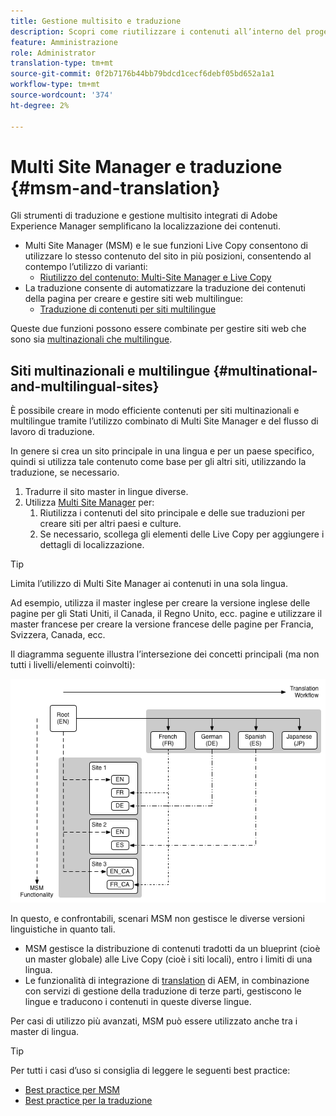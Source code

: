 ```yaml
---
title: Gestione multisito e traduzione
description: Scopri come riutilizzare i contenuti all’interno del progetto e gestire siti web multilingue in AEM.
feature: Amministrazione
role: Administrator
translation-type: tm+mt
source-git-commit: 0f2b7176b44bb79bdcd1cecf6debf05bd652a1a1
workflow-type: tm+mt
source-wordcount: '374'
ht-degree: 2%

---
```



# Multi Site Manager e traduzione {#msm-and-translation}

Gli strumenti di traduzione e gestione multisito integrati di Adobe Experience Manager semplificano la localizzazione dei contenuti.

* Multi Site Manager (MSM) e le sue funzioni Live Copy consentono di utilizzare lo stesso contenuto del sito in più posizioni, consentendo al contempo l’utilizzo di varianti:
   * [Riutilizzo del contenuto: Multi-Site Manager e Live Copy](msm/overview.md)
* La traduzione consente di automatizzare la traduzione dei contenuti della pagina per creare e gestire siti web multilingue:
   * [Traduzione di contenuti per siti multilingue](translation/overview.md)

Queste due funzioni possono essere combinate per gestire siti web che sono sia [multinazionali che multilingue](#multinational-and-multilingual-sites).

## Siti multinazionali e multilingue {#multinational-and-multilingual-sites}

È possibile creare in modo efficiente contenuti per siti multinazionali e multilingue tramite l’utilizzo combinato di Multi Site Manager e del flusso di lavoro di traduzione.

In genere si crea un sito principale in una lingua e per un paese specifico, quindi si utilizza tale contenuto come base per gli altri siti, utilizzando la traduzione, se necessario.

1. [](translation/overview.md) Tradurre il sito master in lingue diverse.
1. Utilizza [Multi Site Manager](msm/overview.md) per:
   1. Riutilizza i contenuti del sito principale e delle sue traduzioni per creare siti per altri paesi e culture.
   1. Se necessario, scollega gli elementi delle Live Copy per aggiungere i dettagli di localizzazione.

>[!TIP]
>
>Limita l’utilizzo di Multi Site Manager ai contenuti in una sola lingua.
>
>Ad esempio, utilizza il master inglese per creare la versione inglese delle pagine per gli Stati Uniti, il Canada, il Regno Unito, ecc. pagine e utilizzare il master francese per creare la versione francese delle pagine per Francia, Svizzera, Canada, ecc.

Il diagramma seguente illustra l’intersezione dei concetti principali (ma non tutti i livelli/elementi coinvolti):

![Panoramica sulla localizzazione](assets/localization-overview.png)

In questo, e confrontabili, scenari MSM non gestisce le diverse versioni linguistiche in quanto tali.

* [](msm/overview.md) MSM gestisce la distribuzione di contenuti tradotti da un blueprint (cioè un master globale) alle Live Copy (cioè i siti locali), entro i limiti di una lingua.
* Le funzionalità di integrazione di [translation](translation/overview.md) di AEM, in combinazione con servizi di gestione della traduzione di terze parti, gestiscono le lingue e traducono i contenuti in queste diverse lingue.

Per casi di utilizzo più avanzati, MSM può essere utilizzato anche tra i master di lingua.

>[!TIP]
>
>Per tutti i casi d’uso si consiglia di leggere le seguenti best practice:
>
>* [Best practice per MSM](msm/best-practices.md)
>* [Best practice per la traduzione](translation/best-practices.md)

